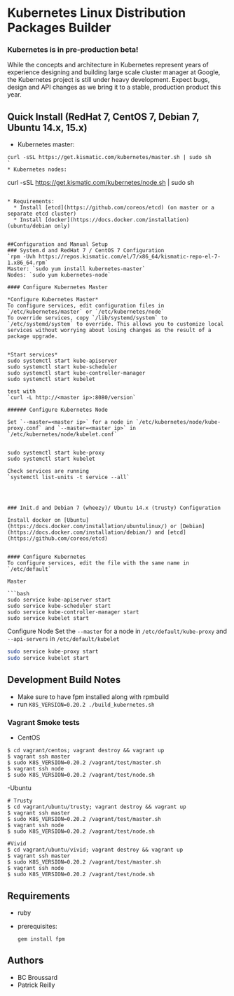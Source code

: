 # Kubernetes Linux Distribution Packages Builder

### Kubernetes is in pre-production beta!
While the concepts and architecture in Kubernetes represent years of experience designing and building large scale cluster manager at Google, the Kubernetes project is still under heavy development.  Expect bugs, design and API changes as we bring it to a stable, production product this year.


## Quick Install (RedHat 7, CentOS 7, Debian 7, Ubuntu 14.x, 15.x)

* Kubernetes master:
```
curl -sSL https://get.kismatic.com/kubernetes/master.sh | sudo sh
`
* Kubernetes nodes:
```
curl -sSL https://get.kismatic.com/kubernetes/node.sh | sudo sh
```

* Requirements:
  * Install [etcd](https://github.com/coreos/etcd) (on master or a separate etcd cluster)
  * Install [docker](https://docs.docker.com/installation) (ubuntu/debian only)


##Configuration and Manual Setup
### System.d and RedHat 7 / CentOS 7 Configuration
`rpm -Uvh https://repos.kismatic.com/el/7/x86_64/kismatic-repo-el-7-1.x86_64.rpm`
Master: `sudo yum install kubernetes-master`
Nodes: `sudo yum kubernetes-node`

#### Configure Kubernetes Master

*Configure Kubernetes Master*
To configure services, edit configuration files in `/etc/kubernetes/master` or `/etc/kubernetes/node`
To override services, copy `/lib/systemd/system` to `/etc/systemd/system` to override. This allows you to customize local services without worrying about losing changes as the result of a package upgrade.


*Start services*
sudo systemctl start kube-apiserver
sudo systemctl start kube-scheduler
sudo systemctl start kube-controller-manager
sudo systemctl start kubelet

test with
`curl -L http://<master ip>:8080/version`

###### Configure Kubernetes Node

Set `--master=<master ip>` for a node in `/etc/kubernetes/node/kube-proxy.conf` and `--master=<master ip>` in `/etc/kubernetes/node/kubelet.conf`


sudo systemctl start kube-proxy
sudo systemctl start kubelet

Check services are running
`systemctl list-units -t service --all`




### Init.d and Debian 7 (wheezy)/ Ubuntu 14.x (trusty) Configuration

Install docker on [Ubuntu](https://docs.docker.com/installation/ubuntulinux/) or [Debian](https://docs.docker.com/installation/debian/) and [etcd](https://github.com/coreos/etcd)


#### Configure Kubernetes
To configure services, edit the file with the same name in `/etc/default`

Master

```bash
sudo service kube-apiserver start
sudo service kube-scheduler start
sudo service kube-controller-manager start
sudo service kubelet start
```

Configure Node
Set the `--master` for a node in `/etc/default/kube-proxy` and `--api-servers` in `/etc/default/kubelet`

```bash
sudo service kube-proxy start
sudo service kubelet start
```

## Development Build Notes
* Make sure to have fpm installed along with rpmbuild
* run `K8S_VERSION=0.20.2 ./build_kubernetes.sh`

### Vagrant Smoke tests
- CentOS
```
$ cd vagrant/centos; vagrant destroy && vagrant up
$ vagrant ssh master
$ sudo K8S_VERSION=0.20.2 /vagrant/test/master.sh
$ vagrant ssh node
$ sudo K8S_VERSION=0.20.2 /vagrant/test/node.sh
```

-Ubuntu
```
# Trusty
$ cd vagrant/ubuntu/trusty; vagrant destroy && vagrant up
$ vagrant ssh master
$ sudo K8S_VERSION=0.20.2 /vagrant/test/master.sh
$ vagrant ssh node
$ sudo K8S_VERSION=0.20.2 /vagrant/test/node.sh

#Vivid
$ cd vagrant/ubuntu/vivid; vagrant destroy && vagrant up
$ vagrant ssh master
$ sudo K8S_VERSION=0.20.2 /vagrant/test/master.sh
$ vagrant ssh node
$ sudo K8S_VERSION=0.20.2 /vagrant/test/node.sh
```

## Requirements

* ruby
* prerequisites:

     `gem install fpm`

## Authors

   * BC Broussard
   * Patrick Reilly
